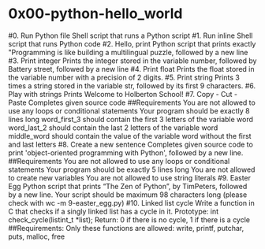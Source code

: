 # 0x00-python-hello_world

#0. Run Python file
Shell script that runs a Python script
#1. Run inline
Shell script that runs Python code
#2. Hello, print
Python script that prints exactly "Programming is like building a multilingual puzzle, followed by a new line
#3. Print integer
Prints the integer stored in the variable number, followed by Battery street, followed by a new line
#4. Print float
Prints the float stored in the variable number with a precision of 2 digits.
#5. Print string
Prints 3 times a string stored in the variable str, followed by its first 9 characters.
#6. Play with strings
Prints Welcome to Holberton School!
#7. Copy - Cut - Paste
Completes given source code
##Requirements
You are not allowed to use any loops or conditional statements
Your program should be exactly 8 lines long
word_first_3 should contain the first 3 letters of the variable word
word_last_2 should contain the last 2 letters of the variable word
middle_word should contain the value of the variable word without the first and last letters
#8. Create a new sentence
Completes given source code to print \'object-oriented programming with Python\', followed by a new line.
##Requirements
You are not allowed to use any loops or conditional statements
Your program should be exactly 5 lines long
You are not allowed to create new variables
You are not allowed to use string literals
#9. Easter Egg
Python script that prints “The Zen of Python”, by TimPeters, followed by a new line.
Your script should be maximum 98 characters long (please check with wc -m 9-easter_egg.py)
#10. Linked list cycle
Write a function in C that checks if a singly linked list has a cycle in it.
Prototype: int check_cycle(listint_t \*list);
Return: 0 if there is no cycle, 1 if there is a cycle
##Requirements:
Only these functions are allowed: write, printf, putchar, puts, malloc, free
